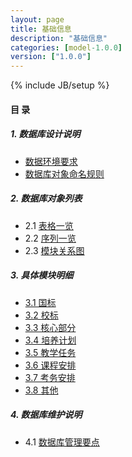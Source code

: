 ```yaml
---
layout: page
title: 基础信息 
description: "基础信息"
categories: [model-1.0.0]
version: ["1.0.0"]
---
```

{% include JB/setup %}

#### 目 录

##### 1. 数据库设计说明
  * [数据环境要求](env.html)
  * [数据库对象命名规则](rules.html)
  
##### 2. 数据库对象列表
  * 2.1 [表格一览](tables.html)
  * 2.2 [序列一览](sequences.html)
  * 2.3 [模块关系图](images.html)

##### 3. 具体模块明细
* [3.1 国标](gb.html)
* [3.2 校标](xb.html)
* [3.3 核心部分](core.html)
* [3.4 培养计划](plan.html)
* [3.5 教学任务](lesson.html)
* [3.6 课程安排](schedule.html)
* [3.7 考务安排](exam.html)
* [3.8 其他](misc.html)

##### 4. 数据库维护说明
  * 4.1 [数据库管理要点](mantain.html)
